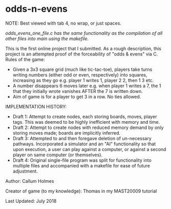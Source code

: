 # odds-n-evens
NOTE: Best viewed with tab 4, no wrap, or just spaces.

*odds_evens_one_file.c has the same functionality as the compilation of all other files into main using the makefile.*

This is the first online project that I submitted. As a rough description, this project is an attempted proof of the forceability of "odds & evens" via C.
Rules of the game:
- Given a 3x3 square grid (much like tic-tac-toe), players take turns writing numbers (either odd or even, respectively) into squares,  increasing as they go e.g. player 1 writes 1, player 2 2, then 1 3 etc.
- A number disappears 6 moves later e.g. when player 1 writes a 7, the 1 that they initially wrote vanishes AFTER the 7 is written down.
- Aim of game is for a player to get 3 in a row. No ties allowed. 

IMPLEMENTATION HISTORY: 
- Draft 1: Attempt to create nodes, each storing boards, moves, player tags. This was deemed to be highly inefficient with memory and time. 
- Draft 2: Attempt to create nodes with reduced memory demand by only storing moves made; boards are implicitly inferred.
- Draft 3: Attempted to and then foregave deletion of un-necessary pathways. Incorporated a simulator and an "AI" functionality so that upon execution, a user can play against a computer, or against a second player on same computer (or themselves). 
- Draft 4: Original single-file program was split for functionality into multiple files and accompanied with a makefile for ease of future adjustment.

Author: Callum Holmes

Creator of game (to my knowledge): Thomas in my MAST20009 tutorial

Last Updated: July 2018

